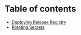 # Table of contents

* [Deploying Release Registry](01-deployment.md)
* [Rotating Secrets](02-rotating-secrets.md)
